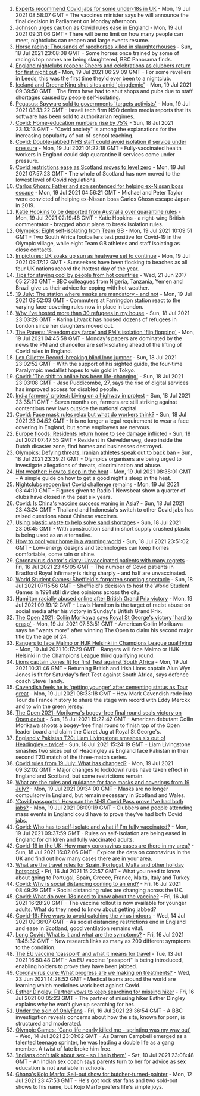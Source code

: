 1. [Experts recommend Covid jabs for some under-18s in UK](https://www.bbc.co.uk/news/health-57885845) - Mon, 19 Jul 2021 08:58:07 GMT - The vaccines minister says he will announce the final decision in Parliament on Monday afternoon.
2. [Johnson urges caution as Covid rules ease in England](https://www.bbc.co.uk/news/uk-57882029) - Mon, 19 Jul 2021 09:31:06 GMT - There will be no limit on how many people can meet, nightclubs can reopen and large events resume.
3. [Horse racing: Thousands of racehorses killed in slaughterhouses](https://www.bbc.co.uk/news/uk-57881979) - Sun, 18 Jul 2021 23:08:08 GMT - Some horses once trained by some of racing’s top names are being slaughtered, BBC Panorama finds.
4. [England nightclubs reopen: Cheers and celebrations as clubbers return for first night out](https://www.bbc.co.uk/news/uk-57869258) - Mon, 19 Jul 2021 06:29:09 GMT - For some revellers in Leeds, this was the first time they'd ever been to a nightclub.
5. [Iceland and Greene King shut sites amid 'pingdemic'](https://www.bbc.co.uk/news/business-57885175) - Mon, 19 Jul 2021 09:39:50 GMT - The firms have had to shut shops and pubs due to staff shortages caused by people self-isolating.
6. [Pegasus: Spyware sold to governments 'targets activists'](https://www.bbc.co.uk/news/technology-57881364) - Mon, 19 Jul 2021 08:13:22 GMT - Israeli tech firm NSO denies media reports that its software has been sold to authoritarian regimes.
7. [Covid: Home-education numbers rise by 75%](https://www.bbc.co.uk/news/education-57255380) - Sun, 18 Jul 2021 23:13:13 GMT - "Covid anxiety" is among the explanations for the increasing popularity of out-of-school teaching.
8. [Covid: Double-jabbed NHS staff could avoid isolation if service under pressure](https://www.bbc.co.uk/news/uk-57883260) - Mon, 19 Jul 2021 01:22:18 GMT - Fully-vaccinated health workers in England could skip quarantine if services come under pressure.
9. [Covid restrictions ease as Scotland moves to level zero](https://www.bbc.co.uk/news/uk-scotland-57878745) - Mon, 19 Jul 2021 07:57:23 GMT - The whole of Scotland has now moved to the lowest level of Covid regulations.
10. [Carlos Ghosn: Father and son sentenced for helping ex-Nissan boss escape](https://www.bbc.co.uk/news/business-57883892) - Mon, 19 Jul 2021 04:56:21 GMT - Michael and Peter Taylor were convicted of helping ex-Nissan boss Carlos Ghosn escape Japan in 2019.
11. [Katie Hopkins to be deported from Australia over quarantine rules](https://www.bbc.co.uk/news/world-australia-57883692) - Mon, 19 Jul 2021 02:19:48 GMT - Katie Hopkins - a right-wing British commentator - bragged about plans to break isolation rules.
12. [Olympics: Eight self-isolating from Team GB ](https://www.bbc.co.uk/sport/olympics/57844406) - Mon, 19 Jul 2021 10:09:51 GMT - Two South Africa footballers test positive for Covid-19 in the Olympic village, while eight Team GB athletes and staff isolating as close contacts.
13. [In pictures: UK soaks up sun as heatwave set to continue](https://www.bbc.co.uk/news/uk-57886265) - Mon, 19 Jul 2021 09:17:12 GMT - Sunseekers have been flocking to beaches as all four UK nations record the hottest day of the year.
14. [Tips for staying cool by people from hot countries](https://www.bbc.co.uk/news/uk-40345702) - Wed, 21 Jun 2017 05:27:30 GMT - BBC colleagues from Nigeria, Tanzania, Yemen and Brazil give us their advice for coping with hot weather.
15. [19 July: The station where masks are mandatory - and not](https://www.bbc.co.uk/news/uk-england-london-57886933) - Mon, 19 Jul 2021 09:52:03 GMT - Commuters at Farringdon station react to the varying face-covering rules now in place in London.
16. [Why I've hosted more than 30 refugees in my house](https://www.bbc.co.uk/news/uk-57867521) - Sun, 18 Jul 2021 23:03:28 GMT - Karina Litvack has housed dozens of refugees in London since her daughters moved out.
17. [The Papers: 'Freedom day farce' and PM's isolation 'flip flopping'](https://www.bbc.co.uk/news/blogs-the-papers-57883242) - Mon, 19 Jul 2021 04:45:58 GMT - Monday's papers are dominated by the news the PM and chancellor are self-isolating ahead of the lifting of Covid rules in England.
18. [Lex Gillette: Record-breaking blind long jumper](https://www.bbc.co.uk/news/disability-57851104) - Sun, 18 Jul 2021 23:02:52 GMT - With the support of his sighted guide, the four-time Paralympic medallist hopes to win gold in Tokyo.
19. [Covid: 'The shift to online has been life-changing'](https://www.bbc.co.uk/news/uk-england-nottinghamshire-57672036) - Sun, 18 Jul 2021 23:03:08 GMT - Jase Puddicombe, 27, says the rise of digital services has improved access for disabled people.
20. [India farmers' protest: Living on a highway in protest](https://www.bbc.co.uk/news/world-asia-india-57863658) - Sun, 18 Jul 2021 23:35:11 GMT - Seven months on, farmers are still striking against contentious new laws outside the national capital.
21. [Covid: Face mask rules relax but what do workers think?](https://www.bbc.co.uk/news/business-57862362) - Sun, 18 Jul 2021 23:04:52 GMT - It is no longer a legal requirement to wear a face covering in England, but some employees are nervous.
22. [Europe floods: Residents return home to see damage inflicted](https://www.bbc.co.uk/news/world-europe-57878577) - Sun, 18 Jul 2021 07:47:55 GMT - Resident in Kleivelderweg, deep inside the Dutch disaster zone, find homes and businesses destroyed.
23. [Olympics: Defying threats, Iranian athletes speak out to back ban](https://www.bbc.co.uk/news/world-middle-east-57839521) - Sun, 18 Jul 2021 23:39:21 GMT - Olympics organisers are being urged to investigate allegations of threats, discrimination and abuse.
24. [Hot weather: How to sleep in the heat](https://www.bbc.co.uk/news/health-49072212) - Mon, 19 Jul 2021 08:38:01 GMT - A simple guide on how to get a good night's sleep in the heat.
25. [Nightclubs reopen but Covid challenge remains](https://www.bbc.co.uk/news/newsbeat-57867865) - Mon, 19 Jul 2021 03:44:10 GMT - Figures given to Radio 1 Newsbeat show a quarter of clubs have closed in the past six years.
26. [Covid: Is China's vaccine success waning in Asia?](https://www.bbc.co.uk/news/world-asia-57845644) - Sun, 18 Jul 2021 23:43:24 GMT - Thailand and Indonesia's switch to other Covid jabs has raised questions about Chinese vaccines.
27. [Using plastic waste to help solve sand shortages](https://www.bbc.co.uk/news/business-57832425) - Sun, 18 Jul 2021 23:06:45 GMT - With construction sand in short supply crushed plastic is being used as an alternative.
28. [How to cool your home in a warming world](https://www.bbc.co.uk/news/technology-57467776) - Sun, 18 Jul 2021 23:51:02 GMT - Low-energy designs and technologies can keep homes comfortable, come rain or shine.
29. [Coronavirus doctor's diary: Unvaccinated patients with many regrets](https://www.bbc.co.uk/news/stories-57866661) - Fri, 16 Jul 2021 23:45:05 GMT - The number of Covid patients in Bradford Royal Infirmary is rising sharply - and half are unvaccinated.
30. [World Student Games: Sheffield's forgotten sporting spectacle](https://www.bbc.co.uk/news/uk-england-south-yorkshire-57837682) - Sun, 18 Jul 2021 07:15:56 GMT - Sheffield's decision to host the World Student Games in 1991 still divides opinions across the city.
31. [Hamilton racially abused online after British Grand Prix victory](https://www.bbc.co.uk/sport/formula1/57885011) - Mon, 19 Jul 2021 09:19:12 GMT - Lewis Hamilton is the target of racist abuse on social media after his victory in Sunday's British Grand Prix.
32. [The Open 2021: Collin Morikawa says Royal St George's victory 'hard to grasp'](https://www.bbc.co.uk/sport/golf/57882257) - Mon, 19 Jul 2021 07:53:51 GMT - American Collin Morikawa says he "wants more" after winning The Open to claim his second major title by the age of 24.
33. [Rangers to face Malmo or HJK Helsinki in Champions League qualifying](https://www.bbc.co.uk/sport/football/57888796) - Mon, 19 Jul 2021 10:17:29 GMT - Rangers will face Malmo or HJK Helsinki in the Champions League third qualifying round.
34. [Lions captain Jones fit for first Test against South Africa](https://www.bbc.co.uk/sport/rugby-union/57888115) - Mon, 19 Jul 2021 10:31:46 GMT - Returning British and Irish Lions captain Alun Wyn Jones is fit for Saturday's first Test against South Africa, says defence coach Steve Tandy.
35. [Cavendish feels he is 'getting younger' after cementing status as Tour great](https://www.bbc.co.uk/sport/cycling/57716296) - Mon, 19 Jul 2021 08:33:18 GMT - How Mark Cavendish rode into Tour de France history to share the stage win record with Eddy Merckx and to win the green jersey.
36. [The Open 2021: Morikawa's bogey-free final round seals victory on Open debut](https://www.bbc.co.uk/sport/av/golf/57882365) - Sun, 18 Jul 2021 19:22:42 GMT - American debutant Collin Morikawa shoots a bogey-free final round to finish top of the Open leader board and claim the Claret Jug at Royal St George's.
37. [England v Pakistan T20: Liam Livingstone smashes six out of Headingley - twice!](https://www.bbc.co.uk/sport/av/cricket/57880891) - Sun, 18 Jul 2021 15:24:19 GMT - Liam Livingstone smashes two sixes out of Headingley as England face Pakistan in their second T20 match of the three-match series.
38. [Covid rules from 19 July: What has changed?](https://www.bbc.co.uk/news/explainers-52530518) - Mon, 19 Jul 2021 09:32:02 GMT - Major changes to lockdown rules have taken effect in England and Scotland, but some restrictions remain.
39. [What are the rules and guidance for face masks and coverings from 19 July?](https://www.bbc.co.uk/news/health-51205344) - Mon, 19 Jul 2021 09:34:00 GMT - Masks are no longer compulsory in England, but remain necessary in Scotland and Wales.
40. ['Covid passports': How can the NHS Covid Pass prove I've had both jabs?](https://www.bbc.co.uk/news/explainers-55718553) - Mon, 19 Jul 2021 08:09:19 GMT - Clubbers and people attending mass events in England could have to prove they've had both Covid jabs.
41. [Covid: Who has to self-isolate and what if I'm fully vaccinated?](https://www.bbc.co.uk/news/explainers-54239922) - Mon, 19 Jul 2021 09:37:59 GMT - Rules on self-isolation are being eased in England for children and fully vaccinated adults.
42. [Covid-19 in the UK: How many coronavirus cases are there in my area?](https://www.bbc.co.uk/news/uk-51768274) - Sun, 18 Jul 2021 16:02:06 GMT - Explore the data on coronavirus in the UK and find out how many cases there are in your area.
43. [What are the travel rules for Spain, Portugal, Malta and other holiday hotspots?](https://www.bbc.co.uk/news/explainers-56997931) - Fri, 16 Jul 2021 15:22:57 GMT - What you need to know about going to Portugal, Spain, Greece, France, Malta, Italy and Turkey.
44. [Covid: Why is social distancing coming to an end?](https://www.bbc.co.uk/news/uk-51506729) - Fri, 16 Jul 2021 08:49:29 GMT - Social distancing rules are changing across the UK.
45. [Covid: What do over-18s need to know about the vaccine?](https://www.bbc.co.uk/news/health-57273875) - Fri, 16 Jul 2021 16:28:20 GMT - The vaccine rollout is now available for younger adults. What do they need to know about getting jabbed?
46. [Covid-19: Five ways to avoid catching the virus indoors](https://www.bbc.co.uk/news/explainers-53917432) - Wed, 14 Jul 2021 09:36:07 GMT - As social distancing restrictions end in England and ease in Scotland, good ventilation remains vital.
47. [Long Covid: What is it and what are the symptoms?](https://www.bbc.co.uk/news/health-57833394) - Fri, 16 Jul 2021 11:45:32 GMT - New research links as many as 200 different symptoms to the condition.
48. [The EU vaccine 'passport' and what it means for travel](https://www.bbc.co.uk/news/explainers-57665765) - Tue, 13 Jul 2021 16:50:48 GMT - An EU vaccine "passport" is being introduced, enabling holders to prove they have been jabbed.
49. [Coronavirus cure: What progress are we making on treatments?](https://www.bbc.co.uk/news/health-52354520) - Wed, 23 Jun 2021 14:28:52 GMT - Medical teams around the world are learning which medicines work best against Covid.
50. [Esther Dingley: Partner vows to keep searching for missing hiker](https://www.bbc.co.uk/news/uk-england-tyne-57818035) - Fri, 16 Jul 2021 00:05:23 GMT - The partner of missing hiker Esther Dingley explains why he won't give up searching for her.
51. [Under the skin of OnlyFans](https://www.bbc.co.uk/news/uk-57269939) - Fri, 16 Jul 2021 23:36:54 GMT - A BBC investigation reveals concerns about how the site, known for porn, is structured and moderated.
52. [Olympic Games: 'Gang life nearly killed me - sprinting was my way out'](https://www.bbc.co.uk/sport/athletics/57656659) - Wed, 14 Jul 2021 23:01:02 GMT - As Darren Campbell emerged as a talented teenage sprinter, he was leading a double life as a gang member. A twist of fate broke him free.
53. ['Indians don't talk about sex - so I help them'](https://www.bbc.co.uk/news/stories-56838660) - Sat, 10 Jul 2021 23:08:48 GMT - An Indian sex coach says parents turn to her for advice as sex education is not available in schools.
54. [Ghana's Kojo Marfo: Sell-out show for butcher-turned-painter](https://www.bbc.co.uk/news/world-africa-57553149) - Mon, 12 Jul 2021 23:47:53 GMT - He's got rock star fans and two sold-out shows to his name, but Kojo Marfo prefers life's simple joys.
